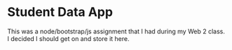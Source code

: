 # Student Data App #

This was a node/bootstrap/js assignment that I had during my Web 2 class. I decided I should get on and store it here.